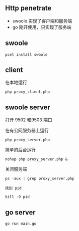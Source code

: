 ## Http  penetrate


* swoole 实现了客户端和服务端
* go 刚开使用，只实现了服务端

## swoole

```
pcel install swoole
```

## client 

在本地运行

```
php proxy_client.php
```


## swoole server


打开 9502 和9503 端口

在有公网服务器上运行


```
php proxy_server.php
```

简单的后台运行
```
nohup php proxy_server.php &
```

关闭服务端
```
ps -aux | grep proxy_server.php

找到 pid

kill -9 pid
```

 ## go server

 ```
 go run main.go
 ``` 